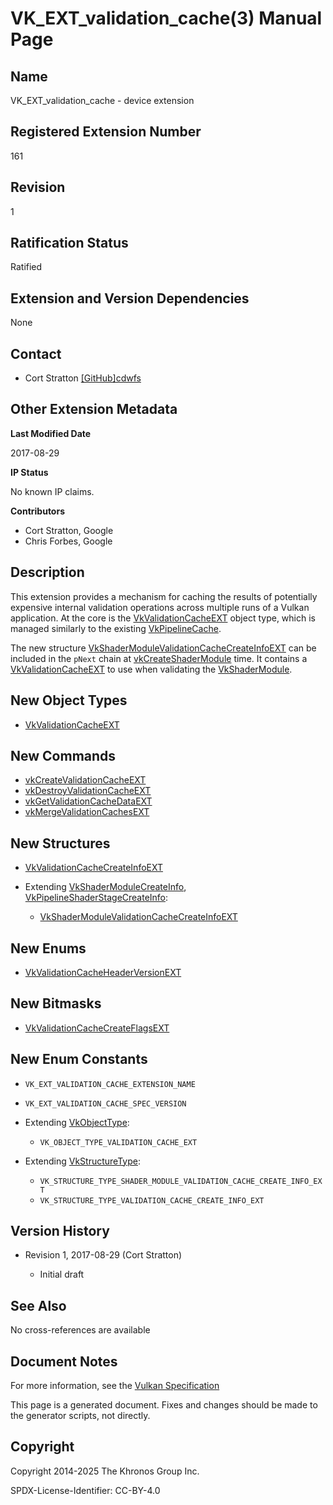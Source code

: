 # VK\_EXT\_validation\_cache(3) Manual Page

## Name

VK\_EXT\_validation\_cache - device extension



## [](#_registered_extension_number)Registered Extension Number

161

## [](#_revision)Revision

1

## [](#_ratification_status)Ratification Status

Ratified

## [](#_extension_and_version_dependencies)Extension and Version Dependencies

None

## [](#_contact)Contact

- Cort Stratton [\[GitHub\]cdwfs](https://github.com/KhronosGroup/Vulkan-Docs/issues/new?body=%5BVK_EXT_validation_cache%5D%20%40cdwfs%0A%2AHere%20describe%20the%20issue%20or%20question%20you%20have%20about%20the%20VK_EXT_validation_cache%20extension%2A)

## [](#_other_extension_metadata)Other Extension Metadata

**Last Modified Date**

2017-08-29

**IP Status**

No known IP claims.

**Contributors**

- Cort Stratton, Google
- Chris Forbes, Google

## [](#_description)Description

This extension provides a mechanism for caching the results of potentially expensive internal validation operations across multiple runs of a Vulkan application. At the core is the [VkValidationCacheEXT](https://registry.khronos.org/vulkan/specs/latest/man/html/VkValidationCacheEXT.html) object type, which is managed similarly to the existing [VkPipelineCache](https://registry.khronos.org/vulkan/specs/latest/man/html/VkPipelineCache.html).

The new structure [VkShaderModuleValidationCacheCreateInfoEXT](https://registry.khronos.org/vulkan/specs/latest/man/html/VkShaderModuleValidationCacheCreateInfoEXT.html) can be included in the `pNext` chain at [vkCreateShaderModule](https://registry.khronos.org/vulkan/specs/latest/man/html/vkCreateShaderModule.html) time. It contains a [VkValidationCacheEXT](https://registry.khronos.org/vulkan/specs/latest/man/html/VkValidationCacheEXT.html) to use when validating the [VkShaderModule](https://registry.khronos.org/vulkan/specs/latest/man/html/VkShaderModule.html).

## [](#_new_object_types)New Object Types

- [VkValidationCacheEXT](https://registry.khronos.org/vulkan/specs/latest/man/html/VkValidationCacheEXT.html)

## [](#_new_commands)New Commands

- [vkCreateValidationCacheEXT](https://registry.khronos.org/vulkan/specs/latest/man/html/vkCreateValidationCacheEXT.html)
- [vkDestroyValidationCacheEXT](https://registry.khronos.org/vulkan/specs/latest/man/html/vkDestroyValidationCacheEXT.html)
- [vkGetValidationCacheDataEXT](https://registry.khronos.org/vulkan/specs/latest/man/html/vkGetValidationCacheDataEXT.html)
- [vkMergeValidationCachesEXT](https://registry.khronos.org/vulkan/specs/latest/man/html/vkMergeValidationCachesEXT.html)

## [](#_new_structures)New Structures

- [VkValidationCacheCreateInfoEXT](https://registry.khronos.org/vulkan/specs/latest/man/html/VkValidationCacheCreateInfoEXT.html)
- Extending [VkShaderModuleCreateInfo](https://registry.khronos.org/vulkan/specs/latest/man/html/VkShaderModuleCreateInfo.html), [VkPipelineShaderStageCreateInfo](https://registry.khronos.org/vulkan/specs/latest/man/html/VkPipelineShaderStageCreateInfo.html):
  
  - [VkShaderModuleValidationCacheCreateInfoEXT](https://registry.khronos.org/vulkan/specs/latest/man/html/VkShaderModuleValidationCacheCreateInfoEXT.html)

## [](#_new_enums)New Enums

- [VkValidationCacheHeaderVersionEXT](https://registry.khronos.org/vulkan/specs/latest/man/html/VkValidationCacheHeaderVersionEXT.html)

## [](#_new_bitmasks)New Bitmasks

- [VkValidationCacheCreateFlagsEXT](https://registry.khronos.org/vulkan/specs/latest/man/html/VkValidationCacheCreateFlagsEXT.html)

## [](#_new_enum_constants)New Enum Constants

- `VK_EXT_VALIDATION_CACHE_EXTENSION_NAME`
- `VK_EXT_VALIDATION_CACHE_SPEC_VERSION`
- Extending [VkObjectType](https://registry.khronos.org/vulkan/specs/latest/man/html/VkObjectType.html):
  
  - `VK_OBJECT_TYPE_VALIDATION_CACHE_EXT`
- Extending [VkStructureType](https://registry.khronos.org/vulkan/specs/latest/man/html/VkStructureType.html):
  
  - `VK_STRUCTURE_TYPE_SHADER_MODULE_VALIDATION_CACHE_CREATE_INFO_EXT`
  - `VK_STRUCTURE_TYPE_VALIDATION_CACHE_CREATE_INFO_EXT`

## [](#_version_history)Version History

- Revision 1, 2017-08-29 (Cort Stratton)
  
  - Initial draft

## [](#_see_also)See Also

No cross-references are available

## [](#_document_notes)Document Notes

For more information, see the [Vulkan Specification](https://registry.khronos.org/vulkan/specs/latest/html/vkspec.html#VK_EXT_validation_cache)

This page is a generated document. Fixes and changes should be made to the generator scripts, not directly.

## [](#_copyright)Copyright

Copyright 2014-2025 The Khronos Group Inc.

SPDX-License-Identifier: CC-BY-4.0